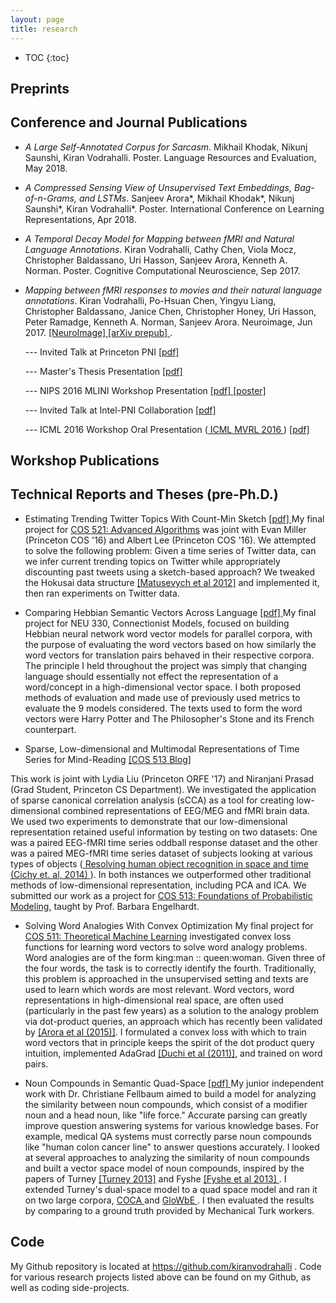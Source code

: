 ```yaml
---
layout: page
title: research
---
```



<!-- example of the message class
<p class="message">
  My name is Kiran Vodrahalli. 
</p>
-->

* TOC
{:toc}


## Preprints

## Conference and Journal Publications 

* *A Large Self-Annotated Corpus for Sarcasm*. Mikhail Khodak, Nikunj Saunshi, Kiran Vodrahalli. Poster. Language Resources and Evaluation, May 2018.


* *A Compressed Sensing View of Unsupervised Text Embeddings, Bag-of-n-Grams, and LSTMs*. Sanjeev Arora\*, Mikhail Khodak\*, Nikunj Saunshi\*, Kiran Vodrahalli\*. Poster. International Conference on Learning Representations, Apr 2018.


* *A Temporal Decay Model for Mapping between fMRI and Natural Language Annotations*. Kiran Vodrahalli, Cathy Chen, Viola Mocz, Christopher Baldassano, Uri Hasson, Sanjeev Arora, Kenneth A. Norman. Poster. Cognitive Computational Neuroscience, Sep 2017.


* *Mapping between fMRI responses to movies and their natural language annotations*. Kiran Vodrahalli, Po-Hsuan Chen, Yingyu Liang, Christopher Baldassano, Janice Chen, Christopher Honey, Uri Hasson, Peter Ramadge, Kenneth A. Norman, Sanjeev Arora. Neuroimage, Jun 2017. <a href="http://www.sciencedirect.com/science/article/pii/S1053811917305128" title="neuroimage"> [NeuroImage] </a> <a href="https://arxiv.org/abs/1610.03914" title="neuroimage_arxiv"> [arXiv prepub] </a>. 

    --- Invited Talk at Princeton PNI <a href="{{site.baseurl }}/talks/PNI_Sept17.pdf" title="PNI_sept17"> [pdf] </a>

    --- Master's Thesis Presentation <a href="{{site.baseurl }}/talks/MSE_presentation_may10.pdf" title="masters_thesis"> [pdf] </a>

    --- NIPS 2016 MLINI Workshop Presentation <a href="{{site.baseurl }}/talks/NIPS2016_kiranvodrahalli_presentation.pdf" title="ssrm_nips16"> [pdf] </a> <a href="{{site.baseurl }}/talks/nips16_MLINI_poster.pdf" title="ssrm_nips16"> [poster] </a>

    --- Invited Talk at Intel-PNI Collaboration <a href="{{site.baseurl }}/talks/Update_SSRM.pdf" title="SSRMupdate1"> [pdf] </a>

    --- ICML 2016 Workshop Oral Presentation (<a href = "http://ttic.uchicago.edu/~wwang5/ICML2016_MVRL/" title = "MVRL"> ICML MVRL 2016 </a>) <a href="{{site.baseurl }}/talks/A_Semantic_Shared_Response_Model.pdf" title="srm_icml16"> [pdf] </a>

## Workshop Publications

## Technical Reports and Theses (pre-Ph.D.)  

* Estimating Trending Twitter Topics With Count-Min Sketch <a href= "{{ site.baseurl }}/research/cos521paper.pdf" title= "cos521"> [pdf] </a>
My final project for <a href= "http://www.cs.princeton.edu/courses/archive/fall14/cos521/" title= "cos521"> COS 521: Advanced Algorithms</a> was joint with Evan Miller (Princeton COS '16) and Albert Lee (Princeton COS '16). We attempted to solve the following problem: Given a time series of Twitter data, can we infer current trending topics on Twitter while appropriately discounting past tweets using a sketch-based approach? We tweaked the Hokusai data structure <a href= "http://www.auai.org/uai2012/papers/231.pdf" title= "Hokusai"> [Matusevych et al 2012]</a> and implemented it, then ran experiments on Twitter data. 

* Comparing Hebbian Semantic Vectors Across Language <a href= "{{ site.baseurl }}/research/neu330paper.pdf" title= "neu330"> [pdf] </a>
My final project for NEU 330, Connectionist Models, focused on building Hebbian neural network word vector models for parallel corpora, with the purpose of evaluating the word vectors based on how similarly the word vectors for translation pairs behaved in their respective corpora. The principle I held throughout the project was simply that changing language should essentially not effect the representation of a word/concept in a high-dimensional vector space. I both proposed methods of evaluation and made use of previously used metrics to evaluate the 9 models considered. The texts used to form the word vectors were Harry Potter and The Philosopher's Stone and its French counterpart.

* Sparse, Low-dimensional and Multimodal Representations of Time Series for Mind-Reading <a href= "{{ site.baseurl }}/research/cos513/" title= "cos513"> [COS 513 Blog] </a> 

This work is joint with Lydia Liu (Princeton ORFE '17) and Niranjani Prasad (Grad Student, Princeton CS Department). We investigated the application of sparse canonical correlation analysis (sCCA) as a tool for creating low-dimensional combined representations of EEG/MEG and fMRI brain data. We used two experiments to demonstrate that our low-dimensional representation retained useful information by testing on two datasets: One was a paired EEG-fMRI time series oddball response dataset and the other was a paired MEG-fMRI time series dataset of subjects looking at various types of objects (<a href = "http://people.csail.mit.edu/rmcichy/publication_pdfs/Cichy_et_al_NN_2014.pdf" title="cichy2014"> Resolving human object recognition in space and time (Cichy et. al, 2014) </a>). In both instances we outperformed other traditional methods of low-dimensional representation, including PCA and ICA. We submitted our work as a project for <a href= "http://www.cs.princeton.edu/~bee/courses/cos513.html" title= "cos513web"> COS 513: Foundations of Probabilistic Modeling</a>, taught by Prof. Barbara Engelhardt.

<!-- * Learning Shifting Communities Online in the Adversarial Block Model

perhaps put this in a different section, e.g. surveys section? (papers which are more surveys than original work, like ramon class, etc.)

For the final project in APC 529: Coding Theory and Random Graphs, taught by Professor Emmanuel Abbé, I analyzed the Stochastic Block Model (SBM) from the perpsective of online optimization, making use of recent results in the online learning of eigenvectors and the exact recovery setting of the SBM to build a framework for learning communities as they change over time with guaranteed regret bounds. --> 

* Solving Word Analogies With Convex Optimization
My final project for <a href= "http://www.cs.princeton.edu/courses/archive/spring15/cos511/" title= "cos511"> COS 511: Theoretical Machine Learning</a> investigated convex loss functions for learning word vectors to solve word analogy problems. Word analogies are of the form king:man :: queen:woman. Given three of the four words, the task is to correctly identify the fourth. Traditionally, this problem is approached in the unsupervised setting and texts are used to learn which words are most relevant. Word vectors, word representations in high-dimensional real space, are often used (particularly in the past few years) as a solution to the analogy problem via dot-product queries, an approach which has recently been validated by <a href= "http://arxiv.org/abs/1502.03520" title= "random_walks_semantic_space"> [Arora et al (2015)]</a>. I formulated a convex loss with which to train word vectors that in principle keeps the spirit of the dot product query intuition, implemented AdaGrad <a href= "http://www.jmlr.org/papers/volume12/duchi11a/duchi11a.pdf" title= "AdaGrad"> [Duchi et al (2011)]</a>, and trained on word pairs. 

* Noun Compounds in Semantic Quad-Space <a href="{{ site.baseurl}}/research/iw2014paper.pdf" title= "iw2014"> [pdf] </a>
My junior independent work with Dr. Christiane Fellbaum aimed to build a model for analyzing the similarity between noun compounds, which consist of a modifier noun and a head noun, like "life force." Accurate parsing can greatly improve question answering systems for various knowledge bases. For example, medical QA systems must correctly parse noun compounds like "human colon cancer line" to answer questions accurately. I looked at several approaches to analyzing the similarity of noun compounds and built a vector space model of noun compounds, inspired by the papers of Turney <a href= "http://arxiv.org/abs/1309.4035" title="Domain_and_function"> [Turney 2013]</a> and Fyshe <a href= "http://www.aclweb.org/anthology/W13-3510" title="fyshe_paper"> [Fyshe et al 2013] </a>. I extended Turney's dual-space model to a quad space model and ran it on two large corpora, <a href= "http://corpus.byu.edu/coca/" title="coca"> COCA </a>  and <a href= "http://corpus.byu.edu/glowbe/" title="glowbe"> GloWbE </a>. I then evaluated the results by comparing to a ground truth provided by Mechanical Turk workers.  

<!-- * Characterizing Intellectual Interests with SVM
In fall 2013, I began working with Professor Sam Wang of Princeton Neuroscience Institute (PNI) on applying machine learning to an intellectual interest survey, which attempts to identify the discipline and intensity of academic interest in survey respondents. The goal of the project was to investigate intellectual interest as a potential phenotypic marker for autism. In order to study whether this hypothesis was plausible, we had survey responses from two groups of people. The Simons Simplex Collection (SSC) dataset is a repository of genetic samples from families where one child is affected with an autism spectrum disorder. We had survey responses from simplex members, the parents of autistic children. The other responses were obtained by polling readers of Professor Wang's political blog. My role in this project was to create a classifier which given a survey response could output a score indicating certainty that the survey respondent had a particular intellectual interest; for instance, the humanities. This project was my first exposure to the difficulty of munging through data and the application of machine learning to problems in cognitive science. The classifier I eventually trained had \\(94\\)% accuracy for determining intellectual interest, making the survey-classifier pair potentially useful as a tool. -->


## Code

My Github repository is located at <a href = "https://github.com/kiranvodrahalli" title="github"> https://github.com/kiranvodrahalli </a>. Code for various research projects listed above can be found on my Github, as well as coding side-projects.  

